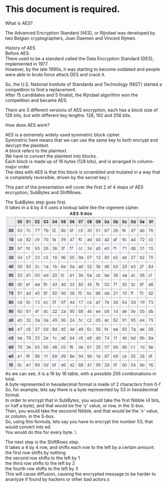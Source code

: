 # This document is required.

What is AES?

The Advanced Encryption Standard (AES), or Rijndael was developed by two Belgian cryptographers, Joan Daemen and Vincent Rijmen. 

History of AES\
Before AES:\
There used to be a standard called the Data Encryption Standard (DES), implemented in 1977.\
However, by the late 1990s, it was starting to become outdated and people were able to brute force attack DES and crack it.

So, the U.S. National Institute of Standards and Technology (NIST) started a competition to find a replacement.\
After 15 candidates and 5 finalist, the Rijndael algorithm won the competition and became AES.

There are 3 different versions of AES encryption, each has a block size of 128 bits, but with different key lengths: 128, 192 and 256 bits.

How does AES work?

AES is a extremely widely used symmetric block cipher.\
Symmetric here means that we can use the same key to both encrypt and decrypt the plaintext.\
A block refers to the plaintext.\
We have to convert the plaintext into blocks.\
Each block is made up of 16 bytes (128 bits), and is arranged in column-major order.\
The idea with AES is that this block is scrambled and mutated in a way that is completely reversible, driven by the secret key.\

This part of the presentation will cover the first 2 of 4 steps of AES encryption, SubBytes and ShiftRows. 

The SubBytes step goes first.\
It takes in a 4 by 4
It uses a lookup table like the vigenere cipher.\
![AES_S-box](AES_S-box.png)\
As we can see, it is a 16 by 16 table, with a possible 256 combonations in total.\
A byte represented in hexadecimal format is made of 2 characters from 0-f\
So, for example, lets say there is a byte represented by 53 in hexadecimal format.\
In order to encrypt that in SubBytes, you would take the first Nibble (4 bits, or half a byte), and that would be the 'y' value, or row, in the S-box.\
Then, you would take the secoond Nibble, and that would be the 'x' value, or column, in the S-box.\
So, using this formula, lets say you have to encrypt the number 53, that would convert into ed.\
You would do this for every byte. \

The next step is the ShiftRows step.\
It takes a 4 by 4 row, and shifts each row to the left by a certain amount:\
the first row shifts by nothing\
the second row shifts to the left by 1\
the third row shifts to the left by 2\
the fourth row shifts to the left by 3\
This will cause diffusion, causing the encrypted message to be harder to ananlyze if found by hackers or other bad actors.s
